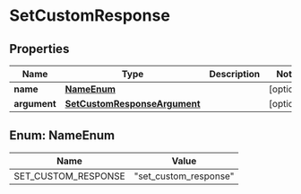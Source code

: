 

# SetCustomResponse


## Properties

| Name | Type | Description | Notes |
|------------ | ------------- | ------------- | -------------|
|**name** | [**NameEnum**](#NameEnum) |  |  [optional] |
|**argument** | [**SetCustomResponseArgument**](SetCustomResponseArgument.md) |  |  [optional] |



## Enum: NameEnum

| Name | Value |
|---- | -----|
| SET_CUSTOM_RESPONSE | &quot;set_custom_response&quot; |



